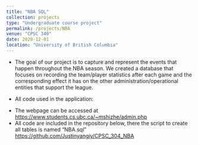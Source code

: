 ```yaml
---
title: "NBA SQL"
collection: projects
type: "Undergraduate course project"
permalink: /projects/NBA
venue: "CPSC 340"
date: 2020-12-01
location: "University of British Columbia"
---
```


* The goal of our project is to capture and represent the events that happen throughout the NBA season. We created a database that focuses on recording the team/player statistics after each game and the corresponding effect it has on the other administration/operational entities that support the league.

* All code used in the application:
- The webpage can be accessed at
https://www.students.cs.ubc.ca/~mshizhe/admin.php
- All code are included in the repository below, there the script to create all tables
is named “NBA.sql” https://github.com/Justinyangjy/CPSC_304_NBA